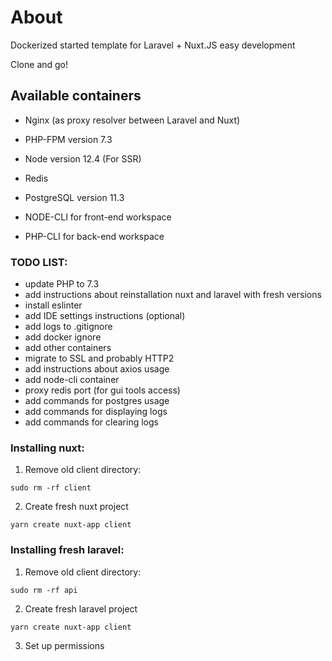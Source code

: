 # About
Dockerized started template for Laravel + Nuxt.JS easy development

Clone and go!

## Available containers
* Nginx (as proxy resolver between Laravel and Nuxt)
* PHP-FPM version 7.3
* Node version 12.4 (For SSR)
* Redis
* PostgreSQL version 11.3

* NODE-CLI for front-end workspace
* PHP-CLI for back-end workspace

### TODO LIST:
- update PHP to 7.3
- add instructions about reinstallation nuxt and laravel with fresh versions
- install eslinter
- add IDE settings instructions (optional)
- add logs to .gitignore
- add docker ignore
- add other containers
- migrate to SSL and probably HTTP2
- add instructions about axios usage
- add node-cli container
- proxy redis port (for gui tools access)
- add commands for postgres usage
- add commands for displaying logs
- add commands for clearing logs

### Installing nuxt:
1. Remove old client directory:
```
sudo rm -rf client
```

2. Create fresh nuxt project
```
yarn create nuxt-app client
```


### Installing fresh laravel:
1. Remove old client directory:
```
sudo rm -rf api
```
2. Create fresh laravel project
```
yarn create nuxt-app client
```
3. Set up permissions

